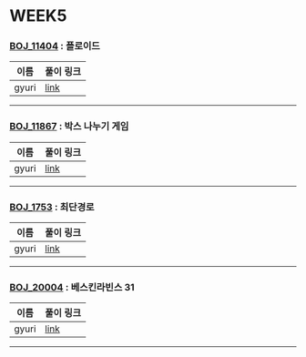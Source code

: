 # WEEK5

### [BOJ_11404](https://boj.kr/11404) : 플로이드

|이름|풀이 링크|
|--|--|
|gyuri| [link](BOJ11404/gyuri.py)
---


### [BOJ_11867](https://boj.kr/11867) : 박스 나누기 게임

|이름|풀이 링크|
|--|--|
|gyuri| [link](BOJ11867/gyuri.py)
---


### [BOJ_1753](https://boj.kr/1753) : 최단경로

|이름|풀이 링크|
|--|--|
|gyuri| [link](BOJ1753/gyuri.py)
---


### [BOJ_20004](https://boj.kr/20004) : 베스킨라빈스 31

|이름|풀이 링크|
|--|--|
|gyuri| [link](BOJ20004/gyuri.py)
---
